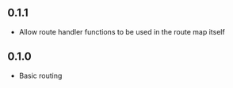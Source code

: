 0.1.1
--------------------
- Allow route handler functions to be used in the route map itself

0.1.0
--------------------
- Basic routing